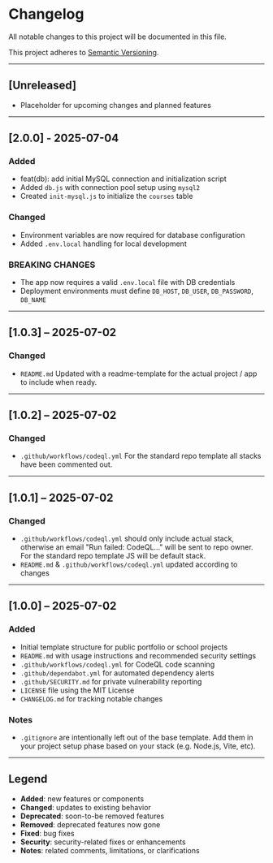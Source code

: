 # Changelog

All notable changes to this project will be documented in this file.

This project adheres to [Semantic Versioning](https://semver.org/spec/v2.0.0.html).

---

## [Unreleased]

- Placeholder for upcoming changes and planned features

---

## [2.0.0] - 2025-07-04

### Added

- feat(db): add initial MySQL connection and initialization script
- Added `db.js` with connection pool setup using `mysql2`
- Created `init-mysql.js` to initialize the `courses` table

### Changed

- Environment variables are now required for database configuration
- Added `.env.local` handling for local development

### BREAKING CHANGES

- The app now requires a valid `.env.local` file with DB credentials
- Deployment environments must define `DB_HOST`, `DB_USER`, `DB_PASSWORD`, `DB_NAME`

---

## [1.0.3] – 2025-07-02

### Changed

- `README.md`
  Updated with a readme-template for the actual project / app to include when ready.

---

## [1.0.2] – 2025-07-02

### Changed

- `.github/workflows/codeql.yml`
  For the standard repo template all stacks have been commented out.

---

## [1.0.1] – 2025-07-02

### Changed

- `.github/workflows/codeql.yml` should only include actual stack,
  otherwise an email "Run failed: CodeQL..." will be sent to repo owner.
  For the standard repo template JS will be default stack.
- `README.md` & `.github/workflows/codeql.yml` updated according to changes

---

## [1.0.0] – 2025-07-02

### Added

- Initial template structure for public portfolio or school projects
- `README.md` with usage instructions and recommended security settings
- `.github/workflows/codeql.yml` for CodeQL code scanning
- `.github/dependabot.yml` for automated dependency alerts
- `.github/SECURITY.md` for private vulnerability reporting
- `LICENSE` file using the MIT License
- `CHANGELOG.md` for tracking notable changes

### Notes

- `.gitignore` are intentionally left out of the base template.
  Add them in your project setup phase based on your stack (e.g. Node.js, Vite, etc).

---

## Legend

- **Added**: new features or components
- **Changed**: updates to existing behavior
- **Deprecated**: soon-to-be removed features
- **Removed**: deprecated features now gone
- **Fixed**: bug fixes
- **Security**: security-related fixes or enhancements
- **Notes**: related comments, limitations, or clarifications
